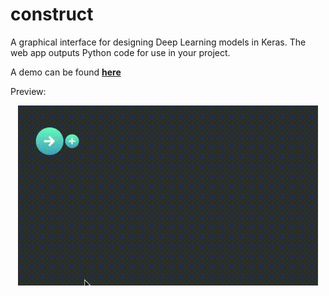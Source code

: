 # construct
A graphical interface for designing Deep Learning models in Keras. The web app outputs Python code for use in your project.

A demo can be found <a href="https://www.tylerpharand.github.io/construct/index.html"><b>here</b></a>

Preview:
<center><img src="preview.gif"/></center>